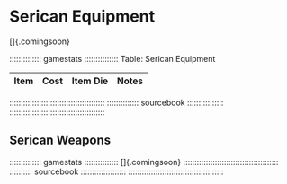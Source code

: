 # Serican Equipment

[]{.comingsoon}

:::::::::::::: gamestats :::::::::::::::
Table: Serican Equipment

| Item | Cost | Item Die | Notes |
| :--- | :--: | :------- | :---- | 
::::::::::::::::::::::::::::::::::::::::::
:::::::::::::: sourcebook ::::::::::::::::
::::::::::::::::::::::::::::::::::::::::::

## Serican Weapons

:::::::::::::: gamestats :::::::::::::::
[]{.comingsoon}
::::::::::::::::::::::::::::::::::::::::::
:::::::::: sourcebook ::::::::::::::::::::
::::::::::::::::::::::::::::::::::::::::::
